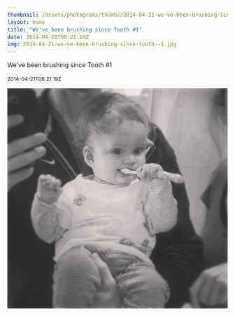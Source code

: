 ```yaml
---
thumbnail: /assets/photograms/thumbs/2014-04-21-we-ve-been-brushing-since-tooth--1.jpg
layout: home
title: "We've been brushing since Tooth #1"
date: 2014-04-21T08:21:19Z
img: 2014-04-21-we-ve-been-brushing-since-tooth--1.jpg
---
```


We've been brushing since Tooth #1

<small>2014-04-21T08:21:19Z</small>

![We've been brushing since Tooth #1](2014-04-21-we-ve-been-brushing-since-tooth--1.jpg)
